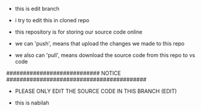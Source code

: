 - this is edit branch

- i try to edit this in cloned repo

- this repository is for storing our source code online

- we can 'push', means that upload the changes we made to this repo

- we also can 'pull', means download the source code from this repo to vs code

############################ NOTICE ##########################################
- PLEASE ONLY EDIT THE SOURCE CODE IN THIS BRANCH (EDIT)

- this is nabilah